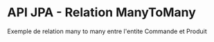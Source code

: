 # API JPA - Relation ManyToMany

Exemple de relation many to many entre l'entite Commande et Produit

